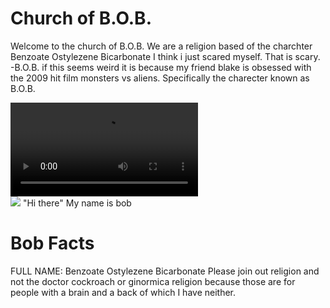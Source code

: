 # Church of B.O.B.
Welcome to the church of B.O.B.</h3>
We are a religion based of the charchter Benzoate Ostylezene Bicarbonate</a>
I think i just scared myself.  That is scary.
    -B.O.B.
    if this seems weird it is because my friend blake is obsessed
    with the 2009 hit film monsters vs aliens.  Specifically the charecter
    known as B.O.B.
</p>
<div id="video">
<video src="blakem.mp4"></video>
</div>

<div id="bob">
    <image src="bob2.jpg"></image>
    <a>"Hi there" My name is bob</a>
</div>



<div id="BF">
    <h1>Bob Facts</h1>
    <a>FULL NAME: Benzoate Ostylezene Bicarbonate
    Please join out religion and not the doctor 
    cockroach or ginormica religion because those 
    are for people with a brain and a back of which 
    I have neither.
    </a>
</div>
